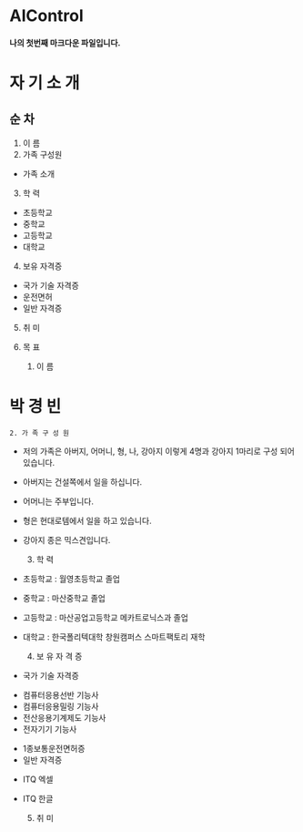# AIControl

#### 나의 첫번째 마크다운 파일입니다.

# 자 기 소 개

## 순 차
1. 이 름
2. 가족 구성원
 - 가족 소개
3. 학 력
 - 초등학교
 - 중학교
 - 고등학교
 - 대학교
4. 보유 자격증
 - 국가 기술 자격증
 - 운전면허
 - 일반 자격증
5. 취 미
6. 목 표


    1. 이 름
# 박 경 빈

    2. 가 족 구 성 원
- 저의 가족은 아버지, 어머니, 형, 나, 강아지 이렇게 4명과 강아지 1마리로 구성 되어있습니다.
- 아버지는 건설쪽에서 일을 하십니다.
- 어머니는 주부입니다.
- 형은 현대로템에서 일을 하고 있습니다.
- 강아지 종은 믹스견입니다.

    3. 학 력
- 초등학교 : 월영초등학교 졸업
- 중학교   : 마산중학교 졸업
- 고등학교 : 마산공업고등학교 메카트로닉스과 졸업
- 대학교   : 한국폴리텍대학 창원캠퍼스 스마트팩토리 재학

    4. 보 유 자 격 증
 - 국가 기술 자격증
  + 컴퓨터응용선반 기능사
  + 컴퓨터응용밀링 기능사
  + 전산응용기계제도 기능사
  + 전자기기 기능사
 - 1종보통운전면허증
 - 일반 자격증
  + ITQ 엑셀
  + ITQ 한글

    5. 취 미
